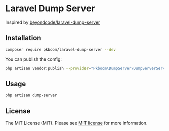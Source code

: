 # Laravel Dump Server

Inspired by [beyondcode/laravel-dump-server](https://github.com/beyondcode/laravel-dump-server)

## Installation

```bash
composer require pkboom/laravel-dump-server --dev
```

You can publish the config:

```bash
php artisan vendor:publish --provider="Pkboom\DumpServer\DumpServerServiceProvider" --tag="config"
```

## Usage

```bash
php artisan dump-server
```

## License

The MIT License (MIT). Please see [MIT license](http://opensource.org/licenses/MIT) for more information.
